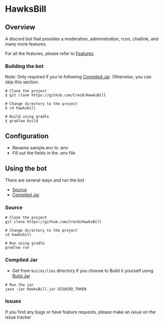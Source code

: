 # HawksBill

## Overview

A discord bot that provides a moderation, administration, rcon, chatlink, and many more features.

For all the features, please refer to [Features](Features.md).

### Building the bot

Note: Only required if you're following [Compiled Jar](#compiled-jar). Otherwise, you can skip this section.
```shell
# Clone the project
$ git clone https://github.com/Crec0/HawksBill

# Change directory to the project
$ cd hawksbill

# Build using gradle
$ gradlew build
```

## Configuration

- Rename sample.env to .env
- Fill out the fields in the .env file


## Using the bot

There are several ways and run the bot

- [Source](#source)
- [Compiled Jar](#compiled-jar)

### Source
```shell
# Clone the project
git clone https://github.com/Crec0/HawksBill

# Change directory to the project
cd hawksbill

# Run using gradle
gradlew run
```

### Compiled Jar

- Get from `builds/libs` directory if you choose to Build it yourself using [Build Jar](#build-jar)
```shell
# Run the jar
java -jar HawksBill.jar DISOCRD_TOKEN
```
### Issues

If you find any bugs or have feature requests, please make an issue on the issue tracker
